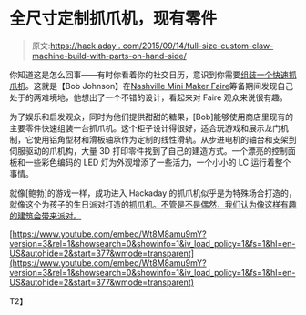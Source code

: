 # 全尺寸定制抓爪机，现有零件

> 原文:[https://hack aday . com/2015/09/14/full-size-custom-claw-machine-build-with-parts-on-hand-side/](https://hackaday.com/2015/09/14/full-size-custom-claw-machine-built-with-parts-on-hand/)

你知道这是怎么回事——有时你看着你的社交日历，意识到你需要[组装一个快速抓爪机](http://www.makingstuff.info/Projects/14/ClawMachine.aspx)。这就是【Bob Johnson】在[Nashville Mini Maker Faire](http://nashvillemakerfaire.com/)筹备期间发现自己处于的两难境地，他想出了一个不错的设计，看起来对 Faire 观众来说很有趣。

为了娱乐和启发观众，同时为他们提供甜甜的糖果，[Bob]能够使用商店里现有的主要零件快速组装一台抓爪机。这个柜子设计得很好，适合玩游戏和展示龙门机制，它使用铝角型材和滑板轴承作为定制的线性滑轨。从步进电机的轴台和支架到伺服驱动的爪机构，大量 3D 打印零件找到了自己的建造方式。一个漂亮的控制面板和一些彩色编码的 LED 灯为外观增添了一些活力，一个小小的 LC 运行着整个事情。

就像[鲍勃]的游戏一样，成功进入 Hackaday 的抓爪机似乎是为特殊场合打造的，就像这个为孩子的生日派对打造的[抓爪机。不管是不是偶然，我们认为像这样有趣的建筑会带来派对。](http://hackaday.com/2014/01/20/happy-birthday-son-heres-your-very-own-claw-machine/)

 [https://www.youtube.com/embed/Wt8M8amu9mY?version=3&rel=1&showsearch=0&showinfo=1&iv_load_policy=1&fs=1&hl=en-US&autohide=2&start=377&wmode=transparent](https://www.youtube.com/embed/Wt8M8amu9mY?version=3&rel=1&showsearch=0&showinfo=1&iv_load_policy=1&fs=1&hl=en-US&autohide=2&start=377&wmode=transparent)

T2】